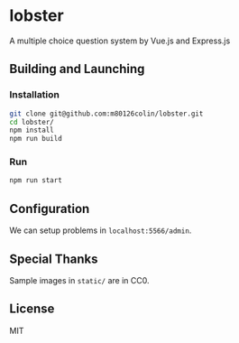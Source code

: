 # lobster

A multiple choice question system by Vue.js and Express.js

## Building and Launching

### Installation

``` bash
git clone git@github.com:m80126colin/lobster.git
cd lobster/
npm install
npm run build
```

### Run

``` bash
npm run start
```

## Configuration

We can setup problems in `localhost:5566/admin`.

## Special Thanks

Sample images in `static/` are in CC0.

## License

MIT